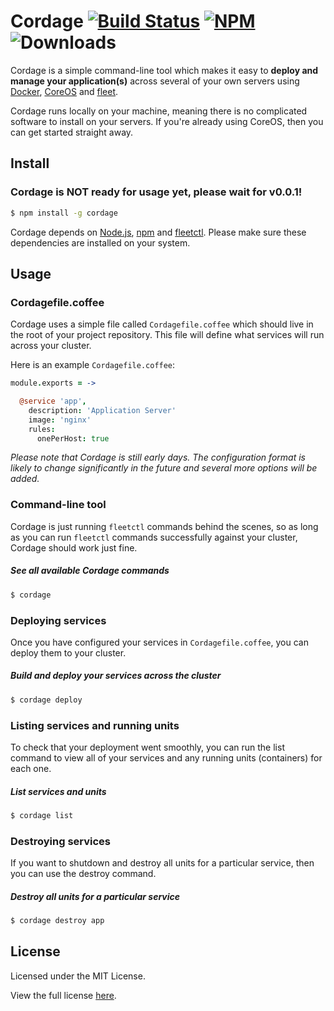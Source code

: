 Cordage [![Build Status](http://img.shields.io/travis/madjam002/cordage.svg?style=flat)](https://travis-ci.org/madjam002/cordage) [![NPM](http://img.shields.io/npm/v/cordage.svg?style=flat)](https://npmjs.org/package/cordage) ![Downloads](http://img.shields.io/npm/dm/cordage.svg?style=flat)
=======

Cordage is a simple command-line tool which makes it easy to **deploy and manage
your application(s)** across several of your own servers using [Docker](http://docker.io/),
[CoreOS](http://coreos.com) and [fleet](http://github.com/coreos/fleet).

Cordage runs locally on your machine, meaning there is no complicated software
to install on your servers. If you're already using CoreOS, then you can get
started straight away.


## Install

### Cordage is NOT ready for usage yet, please wait for v0.0.1!

```sh
$ npm install -g cordage
```

Cordage depends on [Node.js](http://nodejs.org/), [npm](http://npmjs.org/) and [fleetctl](https://coreos.com/docs/launching-containers/launching/fleet-using-the-client/).
Please make sure these dependencies are installed on your system.


## Usage

### Cordagefile.coffee

Cordage uses a simple file called `Cordagefile.coffee` which should live in the root
of your project repository. This file will define what services will run across your
cluster.

Here is an example `Cordagefile.coffee`:

```coffee
module.exports = ->

  @service 'app',
    description: 'Application Server'
    image: 'nginx'
    rules:
      onePerHost: true
```

*Please note that Cordage is still early days. The configuration format is likely
to change significantly in the future and several more options will be added.*


### Command-line tool

Cordage is just running `fleetctl` commands behind the scenes, so as long as you
can run `fleetctl` commands successfully against your cluster,
Cordage should work just fine.

##### See all available Cordage commands

```sh
$ cordage
```

### Deploying services

Once you have configured your services in `Cordagefile.coffee`, you can deploy
them to your cluster.

##### Build and deploy your services across the cluster

```sh
$ cordage deploy
```

### Listing services and running units

To check that your deployment went smoothly, you can run the list command to view
all of your services and any running units (containers) for each one.

##### List services and units

```sh
$ cordage list
```

### Destroying services

If you want to shutdown and destroy all units for a particular service, then you
can use the destroy command.

##### Destroy all units for a particular service

```sh
$ cordage destroy app
```


## License

Licensed under the MIT License.

View the full license [here](https://raw.githubusercontent.com/madjam002/cordage/master/LICENSE).
